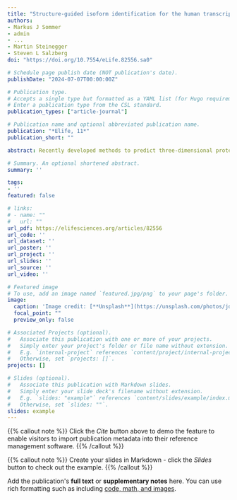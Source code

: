 ```yaml
---
title: "Structure-guided isoform identification for the human transcriptome"
authors:
- Markus J Sommer 
- admin
- ...
- Martin Steinegger
- Steven L Salzberg
doi: "https://doi.org/10.7554/eLife.82556.sa0"

# Schedule page publish date (NOT publication's date).
publishDate: "2024-07-07T00:00:00Z"

# Publication type.
# Accepts a single type but formatted as a YAML list (for Hugo requirements).
# Enter a publication type from the CSL standard.
publication_types: ["article-journal"]

# Publication name and optional abbreviated publication name.
publication: "*Elife, 11*"
publication_short: ""

abstract: Recently developed methods to predict three-dimensional protein structure with high accuracy have opened new avenues for genome and proteome research. We explore a new hypothesis in genome annotation, namely whether computationally predicted structures can help to identify which of multiple possible gene isoforms represents a functional protein product. Guided by protein structure predictions, we evaluated over 230,000 isoforms of human protein-coding genes assembled from over 10,000 RNA sequencing experiments across many human tissues. From this set of assembled transcripts, we identified hundreds of isoforms with more confidently predicted structure and potentially superior function in comparison to canonical isoforms in the latest human gene database. We illustrate our new method with examples where structure provides a guide to function in combination with expression and evolutionary evidence. Additionally, we provide the complete set of structures as a resource to better understand the function of human genes and their isoforms. These results demonstrate the promise of protein structure prediction as a genome annotation tool, allowing us to refine even the most highly curated catalog of human proteins. More generally we demonstrate a practical, structure-guided approach that can be used to enhance the annotation of any genome.

# Summary. An optional shortened abstract.
summary: ''

tags:
- ''
featured: false

# links:
# - name: ""
#   url: ""
url_pdf: https://elifesciences.org/articles/82556
url_code: ''
url_dataset: ''
url_poster: ''
url_project: ''
url_slides: ''
url_source: ''
url_video: ''

# Featured image
# To use, add an image named `featured.jpg/png` to your page's folder. 
image:
  caption: 'Image credit: [**Unsplash**](https://unsplash.com/photos/jdD8gXaTZsc)'
  focal_point: ""
  preview_only: false

# Associated Projects (optional).
#   Associate this publication with one or more of your projects.
#   Simply enter your project's folder or file name without extension.
#   E.g. `internal-project` references `content/project/internal-project/index.md`.
#   Otherwise, set `projects: []`.
projects: []

# Slides (optional).
#   Associate this publication with Markdown slides.
#   Simply enter your slide deck's filename without extension.
#   E.g. `slides: "example"` references `content/slides/example/index.md`.
#   Otherwise, set `slides: ""`.
slides: example
---
```


{{% callout note %}}
Click the *Cite* button above to demo the feature to enable visitors to import publication metadata into their reference management software.
{{% /callout %}}

{{% callout note %}}
Create your slides in Markdown - click the *Slides* button to check out the example.
{{% /callout %}}

Add the publication's **full text** or **supplementary notes** here. You can use rich formatting such as including [code, math, and images](https://docs.hugoblox.com/content/writing-markdown-latex/).
